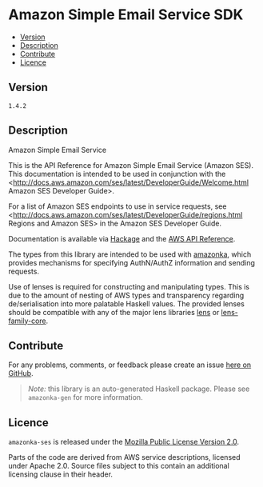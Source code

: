 # Amazon Simple Email Service SDK

* [Version](#version)
* [Description](#description)
* [Contribute](#contribute)
* [Licence](#licence)


## Version

`1.4.2`


## Description

Amazon Simple Email Service

This is the API Reference for Amazon Simple Email Service (Amazon SES). This documentation is intended to be used in conjunction with the <http://docs.aws.amazon.com/ses/latest/DeveloperGuide/Welcome.html Amazon SES Developer Guide>.

For a list of Amazon SES endpoints to use in service requests, see <http://docs.aws.amazon.com/ses/latest/DeveloperGuide/regions.html Regions and Amazon SES> in the Amazon SES Developer Guide.

Documentation is available via [Hackage](http://hackage.haskell.org/package/amazonka-ses)
and the [AWS API Reference](https://aws.amazon.com/documentation/).

The types from this library are intended to be used with [amazonka](http://hackage.haskell.org/package/amazonka),
which provides mechanisms for specifying AuthN/AuthZ information and sending requests.

Use of lenses is required for constructing and manipulating types.
This is due to the amount of nesting of AWS types and transparency regarding
de/serialisation into more palatable Haskell values.
The provided lenses should be compatible with any of the major lens libraries
[lens](http://hackage.haskell.org/package/lens) or [lens-family-core](http://hackage.haskell.org/package/lens-family-core).

## Contribute

For any problems, comments, or feedback please create an issue [here on GitHub](https://github.com/brendanhay/amazonka/issues).

> _Note:_ this library is an auto-generated Haskell package. Please see `amazonka-gen` for more information.


## Licence

`amazonka-ses` is released under the [Mozilla Public License Version 2.0](http://www.mozilla.org/MPL/).

Parts of the code are derived from AWS service descriptions, licensed under Apache 2.0.
Source files subject to this contain an additional licensing clause in their header.
